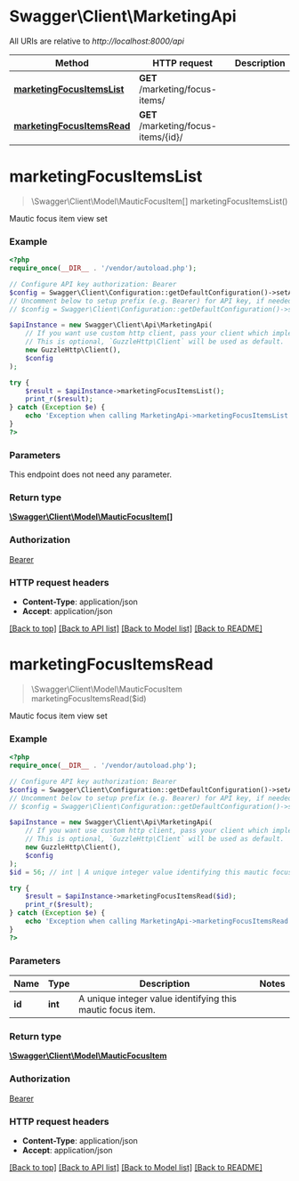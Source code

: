 # Swagger\Client\MarketingApi

All URIs are relative to *http://localhost:8000/api*

Method | HTTP request | Description
------------- | ------------- | -------------
[**marketingFocusItemsList**](MarketingApi.md#marketingFocusItemsList) | **GET** /marketing/focus-items/ | 
[**marketingFocusItemsRead**](MarketingApi.md#marketingFocusItemsRead) | **GET** /marketing/focus-items/{id}/ | 


# **marketingFocusItemsList**
> \Swagger\Client\Model\MauticFocusItem[] marketingFocusItemsList()



Mautic focus item view set

### Example
```php
<?php
require_once(__DIR__ . '/vendor/autoload.php');

// Configure API key authorization: Bearer
$config = Swagger\Client\Configuration::getDefaultConfiguration()->setApiKey('Authorization', 'YOUR_API_KEY');
// Uncomment below to setup prefix (e.g. Bearer) for API key, if needed
// $config = Swagger\Client\Configuration::getDefaultConfiguration()->setApiKeyPrefix('Authorization', 'Bearer');

$apiInstance = new Swagger\Client\Api\MarketingApi(
    // If you want use custom http client, pass your client which implements `GuzzleHttp\ClientInterface`.
    // This is optional, `GuzzleHttp\Client` will be used as default.
    new GuzzleHttp\Client(),
    $config
);

try {
    $result = $apiInstance->marketingFocusItemsList();
    print_r($result);
} catch (Exception $e) {
    echo 'Exception when calling MarketingApi->marketingFocusItemsList: ', $e->getMessage(), PHP_EOL;
}
?>
```

### Parameters
This endpoint does not need any parameter.

### Return type

[**\Swagger\Client\Model\MauticFocusItem[]**](../Model/MauticFocusItem.md)

### Authorization

[Bearer](../../README.md#Bearer)

### HTTP request headers

 - **Content-Type**: application/json
 - **Accept**: application/json

[[Back to top]](#) [[Back to API list]](../../README.md#documentation-for-api-endpoints) [[Back to Model list]](../../README.md#documentation-for-models) [[Back to README]](../../README.md)

# **marketingFocusItemsRead**
> \Swagger\Client\Model\MauticFocusItem marketingFocusItemsRead($id)



Mautic focus item view set

### Example
```php
<?php
require_once(__DIR__ . '/vendor/autoload.php');

// Configure API key authorization: Bearer
$config = Swagger\Client\Configuration::getDefaultConfiguration()->setApiKey('Authorization', 'YOUR_API_KEY');
// Uncomment below to setup prefix (e.g. Bearer) for API key, if needed
// $config = Swagger\Client\Configuration::getDefaultConfiguration()->setApiKeyPrefix('Authorization', 'Bearer');

$apiInstance = new Swagger\Client\Api\MarketingApi(
    // If you want use custom http client, pass your client which implements `GuzzleHttp\ClientInterface`.
    // This is optional, `GuzzleHttp\Client` will be used as default.
    new GuzzleHttp\Client(),
    $config
);
$id = 56; // int | A unique integer value identifying this mautic focus item.

try {
    $result = $apiInstance->marketingFocusItemsRead($id);
    print_r($result);
} catch (Exception $e) {
    echo 'Exception when calling MarketingApi->marketingFocusItemsRead: ', $e->getMessage(), PHP_EOL;
}
?>
```

### Parameters

Name | Type | Description  | Notes
------------- | ------------- | ------------- | -------------
 **id** | **int**| A unique integer value identifying this mautic focus item. |

### Return type

[**\Swagger\Client\Model\MauticFocusItem**](../Model/MauticFocusItem.md)

### Authorization

[Bearer](../../README.md#Bearer)

### HTTP request headers

 - **Content-Type**: application/json
 - **Accept**: application/json

[[Back to top]](#) [[Back to API list]](../../README.md#documentation-for-api-endpoints) [[Back to Model list]](../../README.md#documentation-for-models) [[Back to README]](../../README.md)

